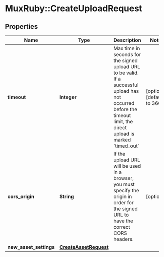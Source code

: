 # MuxRuby::CreateUploadRequest

## Properties
Name | Type | Description | Notes
------------ | ------------- | ------------- | -------------
**timeout** | **Integer** | Max time in seconds for the signed upload URL to be valid. If a successful upload has not occurred before the timeout limit, the direct upload is marked &#x60;timed_out&#x60; | [optional] [default to 3600]
**cors_origin** | **String** | If the upload URL will be used in a browser, you must specify the origin in order for the signed URL to have the correct CORS headers. | [optional] 
**new_asset_settings** | [**CreateAssetRequest**](CreateAssetRequest.md) |  | 


